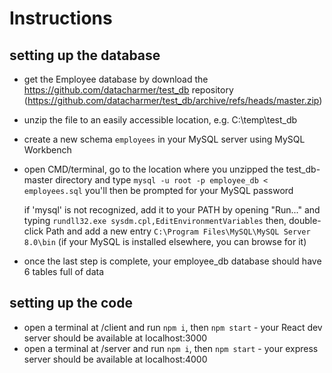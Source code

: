 # Instructions

## setting up the database

* get the Employee database by download the https://github.com/datacharmer/test_db repository (https://github.com/datacharmer/test_db/archive/refs/heads/master.zip)

* unzip the file to an easily accessible location, e.g. C:\temp\test_db

* create a new schema `employees` in your MySQL server using MySQL Workbench

* open CMD/terminal, go to the location where you unzipped the test_db-master directory and type `mysql -u root -p employee_db < employees.sql`
  you'll then be prompted for your MySQL password

  if 'mysql' is not recognized, add it to your PATH by opening "Run..." and typing `rundll32.exe sysdm.cpl,EditEnvironmentVariables`
  then, double-click Path and add a new entry `C:\Program Files\MySQL\MySQL Server 8.0\bin` (if your MySQL is installed elsewhere, you can browse for it)

* once the last step is complete, your employee_db database should have 6 tables full of data

## setting up the code

* open a terminal at /client and run `npm i`, then `npm start` - your React dev server should be available at localhost:3000
* open a terminal at /server and run `npm i`, then `npm start` - your express server should be available at localhost:4000